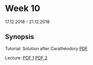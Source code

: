 # Week 10
17.12.2018 - 21.12.2018

## Synopsis
Tutorial: Solution after Carathéodory [PDF](https://github.com/geniegeist/Differential-Equations-TU1819/blob/master/Lecture%20notes/Week%2010/tutorial10.pdf)

Lecture: [PDF 1](https://github.com/geniegeist/Differential-Equations-TU1819/blob/master/Lecture%20notes/Week%2010/lecture10-01.pdf) [PDF 2](https://github.com/geniegeist/Differential-Equations-TU1819/blob/master/Lecture%20notes/Week%2010/lecture10-01.pdf)
